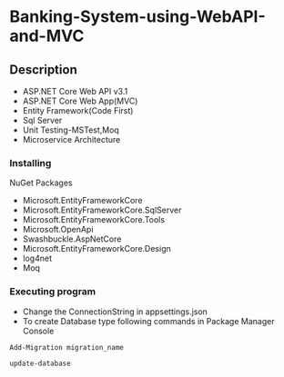 # Banking-System-using-WebAPI-and-MVC

## Description

* ASP.NET Core Web API v3.1
* ASP.NET Core Web App(MVC)
* Entity Framework(Code First)
* Sql Server 
* Unit Testing-MSTest,Moq
* Microservice Architecture

### Installing
NuGet Packages

* Microsoft.EntityFrameworkCore
* Microsoft.EntityFrameworkCore.SqlServer
* Microsoft.EntityFrameworkCore.Tools
* Microsoft.OpenApi
* Swashbuckle.AspNetCore
* Microsoft.EntityFrameworkCore.Design
* log4net
* Moq
### Executing program
* Change the ConnectionString in appsettings.json
* To create Database type following commands in Package Manager Console
```
Add-Migration migration_name
```
```
update-database
```


